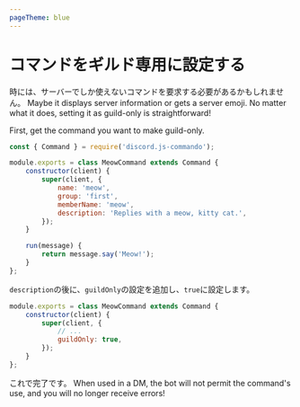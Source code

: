 ```yaml
---
pageTheme: blue
---
```


# コマンドをギルド専用に設定する

時には、サーバーでしか使えないコマンドを要求する必要があるかもしれません。 Maybe it displays server information or gets a server emoji. No matter what it does, setting it as guild-only is straightforward!

First, get the command you want to make guild-only.

```js
const { Command } = require('discord.js-commando');

module.exports = class MeowCommand extends Command {
	constructor(client) {
		super(client, {
			name: 'meow',
			group: 'first',
			memberName: 'meow',
			description: 'Replies with a meow, kitty cat.',
		});
	}

	run(message) {
		return message.say('Meow!');
	}
};
```

`description`の後に、`guildOnly`の設定を追加し、`true`に設定します。

```js {5}
module.exports = class MeowCommand extends Command {
	constructor(client) {
		super(client, {
			// ...
			guildOnly: true,
		});
	}
};
```

これで完了です。 When used in a DM, the bot will not permit the command's use, and you will no longer receive errors!
